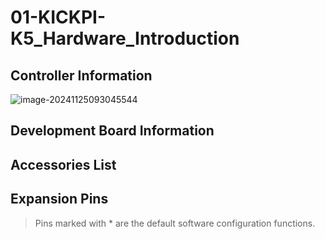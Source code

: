 # 01-KICKPI-K5_Hardware_Introduction

## Controller Information

![image-20241125093045544](http://tanzhtanzh.oss-cn-shenzhen.aliyuncs.com/img/image-20241125093045544.png)

## Development Board Information

## Accessories List

## Expansion Pins

> Pins marked with * are the default software configuration functions.